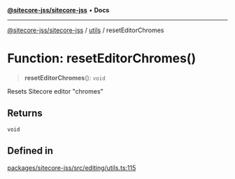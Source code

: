 [**@sitecore-jss/sitecore-jss**](../../README.md) • **Docs**

***

[@sitecore-jss/sitecore-jss](../../README.md) / [utils](../README.md) / resetEditorChromes

# Function: resetEditorChromes()

> **resetEditorChromes**(): `void`

Resets Sitecore editor "chromes"

## Returns

`void`

## Defined in

[packages/sitecore-jss/src/editing/utils.ts:115](https://github.com/Sitecore/jss/blob/b543e221483be0d7e4e3ae7b76785619d291d2d3/packages/sitecore-jss/src/editing/utils.ts#L115)
